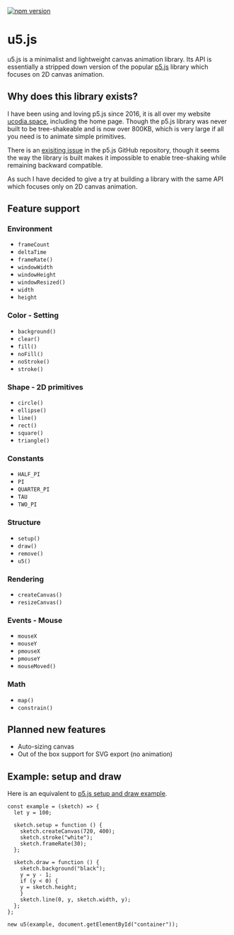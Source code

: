 [![npm version](https://badge.fury.io/js/u5js.svg)](https://badge.fury.io/js/u5js)

# u5.js

u5.js is a minimalist and lightweight canvas animation library. Its API is essentially a stripped down version of the popular [p5.js](https://github.com/processing/p5.js) library which focuses on 2D canvas animation.

## Why does this library exists?

I have been using and loving p5.js since 2016, it is all over my website [ucodia.space](https://ucodia.space), including the home page. Though the p5.js library was never built to be tree-shakeable and is now over 800KB, which is very large if all you need is to animate simple primitives.

There is an [exisiting issue](https://github.com/processing/p5.js/issues/5740) in the p5.js GitHub repository, though it seems the way the library is built makes it impossible to enable tree-shaking while remaining backward compatible.

As such I have decided to give a try at building a library with the same API which focuses only on 2D canvas animation.

## Feature support

### Environment

- `frameCount`
- `deltaTime`
- `frameRate()`
- `windowWidth`
- `windowHeight`
- `windowResized()`
- `width`
- `height`

### Color - Setting

- `background()`
- `clear()`
- `fill()`
- `noFill()`
- `noStroke()`
- `stroke()`

### Shape - 2D primitives

- `circle()`
- `ellipse()`
- `line()`
- `rect()`
- `square()`
- `triangle()`

### Constants

- `HALF_PI`
- `PI`
- `QUARTER_PI`
- `TAU`
- `TWO_PI`

### Structure

- `setup()`
- `draw()`
- `remove()`
- `u5()`

### Rendering

- `createCanvas()`
- `resizeCanvas()`

### Events - Mouse

- `mouseX`
- `mouseY`
- `pmouseX`
- `pmouseY`
- `mouseMoved()`

### Math

- `map()`
- `constrain()`

## Planned new features

- Auto-sizing canvas
- Out of the box support for SVG export (no animation)

## Example: setup and draw

Here is an equivalent to [p5.js setup and draw example](https://p5js.org/examples/structure-setup-and-draw.html).

```
const example = (sketch) => {
  let y = 100;

  sketch.setup = function () {
    sketch.createCanvas(720, 400);
    sketch.stroke("white");
    sketch.frameRate(30);
  };

  sketch.draw = function () {
    sketch.background("black");
    y = y - 1;
    if (y < 0) {
    y = sketch.height;
    }
    sketch.line(0, y, sketch.width, y);
  };
};

new u5(example, document.getElementById("container"));
```
